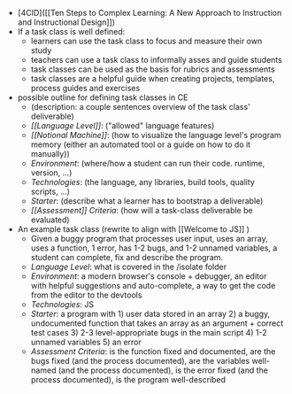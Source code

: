 - [4CID]([[Ten Steps to Complex Learning: A New Approach to Instruction and Instructional Design]])
- If a task class is well defined:
	- learners can use the task class to focus and measure their own study
	- teachers can use a task class to informally asses and guide students
	- task classes can be used as the basis for rubrics and assessments
	- task classes are a helpful guide when creating projects, templates, process guides and exercises
- possible outline for defining task classes in CE
	- (description: a couple sentences overview of the task class' deliverable)
	- *_[[Language Level]]_*: ("allowed" language features)
	- *_[[Notional Machine]]_*: (how to visualize the language level's program memory (either an automated tool or a guide on how to do it manually))
	- *_Environment_*: (where/how a student can run their code. runtime, version, ...)
	- *_Technologies_*: (the language, any libraries, build tools, quality scripts, ...)
	- *_Starter_*: (describe what a learner has to bootstrap a deliverable)
	- *_[[Assessment]] Criteria_*: (how will a task-class deliverable be evaluated)
- An example task class (rewrite to align with [[Welcome to JS]] )
	- Given a buggy program that processes user input, uses an array, uses a function, 1 error, has 1-2 bugs, and 1-2 unnamed variables, a student can complete, fix and describe the program.
	- *_Language Level_*: what is covered in the /isolate folder
	- *_Environment_*: a modern browser's console + debugger, an editor with helpful suggestions and auto-complete, a way to get the code from the editor to the devtools
	- *_Technologies_*: JS
	- *_Starter_*: a program with 1) user data stored in an array 2) a buggy, undocumented function that takes an array as an argument + correct test cases 3) 2-3 level-appropriate bugs in the main script 4) 1-2 unnamed variables 5) an error
	- *_Assessment Criteria_*: is the function fixed and documented, are the bugs fixed (and the process documented), are the variables well-named (and the process documented), is the error fixed (and the process documented), is the program well-described